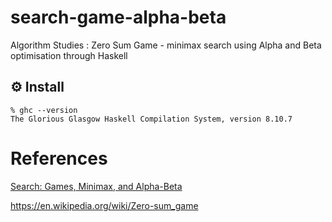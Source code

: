 # search-game-alpha-beta
Algorithm Studies : Zero Sum Game -  minimax search using Alpha and Beta optimisation through Haskell

## :gear: Install

```
% ghc --version
The Glorious Glasgow Haskell Compilation System, version 8.10.7
```



# References

[Search: Games, Minimax, and Alpha-Beta](https://www.youtube.com/watch?v=STjW3eH0Cik)


https://en.wikipedia.org/wiki/Zero-sum_game

